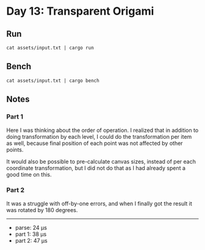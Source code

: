 # Day 13: Transparent Origami

## Run

```
cat assets/input.txt | cargo run
```

## Bench

```
cat assets/input.txt | cargo bench
```

## Notes

### Part 1

Here I was thinking about the order of operation. I realized that in addition to doing
transformation by each level, I could do the transformation per item as well, because
final position of each point was not affected by other points.

It would also be possible to pre-calculate canvas sizes, instead of per each coordinate
transformation, but I did not do that as I had already spent a good time on this.

### Part 2

It was a struggle with off-by-one errors, and when I finally got the result it was rotated
by 180 degrees.

---
* parse: 24 μs
* part 1: 38 μs 
* part 2: 47 μs 
 

